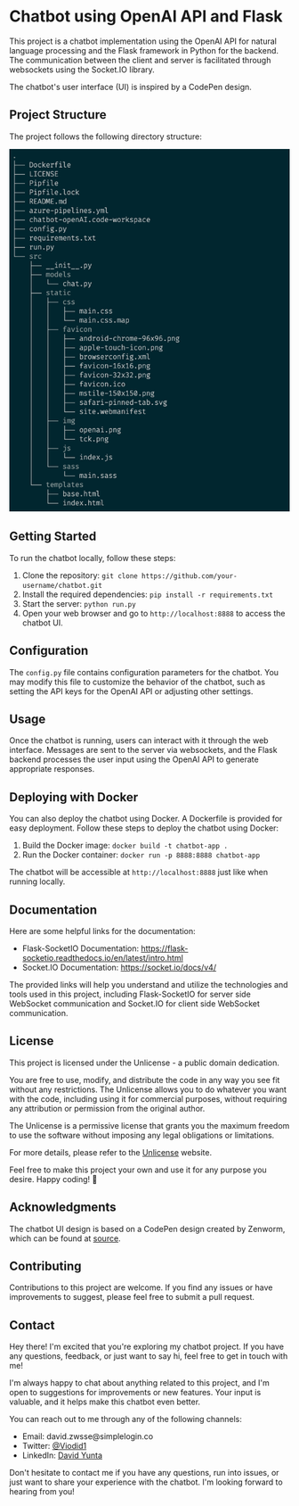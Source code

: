 # Chatbot using OpenAI API and Flask

<p>This project is a chatbot implementation using the OpenAI API for natural language processing and
the Flask framework in Python for the backend. The communication between the client and server is
facilitated through websockets using the Socket.IO library.</p>
<p>The chatbot's user interface (UI) is inspired by a CodePen design.</p>

## Project Structure

The project follows the following directory structure:

<img src="/src/static/img/tree.png">


## Getting Started

To run the chatbot locally, follow these steps:

1. Clone the repository: `git clone https://github.com/your-username/chatbot.git`
2. Install the required dependencies: `pip install -r requirements.txt`
3. Start the server: `python run.py`
4. Open your web browser and go to `http://localhost:8888` to access the chatbot UI.


## Configuration

The `config.py` file contains configuration parameters for the chatbot. You may modify this file to customize the behavior of the chatbot, such as setting the API keys for the OpenAI API or adjusting other settings.

## Usage

Once the chatbot is running, users can interact with it through the web interface. Messages are sent to the server via websockets, and the Flask backend processes the user input using the OpenAI API to generate appropriate responses.

## Deploying with Docker

You can also deploy the chatbot using Docker. A Dockerfile is provided for easy deployment. Follow these steps to deploy the chatbot using Docker:

1. Build the Docker image: `docker build -t chatbot-app .`
2. Run the Docker container: `docker run -p 8888:8888 chatbot-app`

The chatbot will be accessible at `http://localhost:8888` just like when running locally.

<h2>Documentation</h2>

<p>Here are some helpful links for the documentation:</p>

<ul>
  <li>
    Flask-SocketIO Documentation:
    <a href="https://flask-socketio.readthedocs.io/en/latest/intro.html">https://flask-socketio.readthedocs.io/en/latest/intro.html</a>
  </li>
  <li>
    Socket.IO Documentation:
    <a href="https://socket.io/docs/v4/">https://socket.io/docs/v4/</a>
  </li>
</ul>

<p>The provided links will help you understand and utilize the technologies and tools used in this project, including Flask-SocketIO for server side WebSocket communication and Socket.IO for client side WebSocket communication.</p>

<h2>License</h2>

<p>This project is licensed under the Unlicense - a public domain dedication.</p>

<p>You are free to use, modify, and distribute the code in any way you see fit without any restrictions. The Unlicense allows you to do whatever you want with the code, including using it for commercial purposes, without requiring any attribution or permission from the original author.</p>

<p>The Unlicense is a permissive license that grants you the maximum freedom to use the software without imposing any legal obligations or limitations.</p>

<p>For more details, please refer to the <a href="https://unlicense.org">Unlicense</a> website.</p>

<p>Feel free to make this project your own and use it for any purpose you desire. Happy coding! 🚀</p>


## Acknowledgments

The chatbot UI design is based on a CodePen design created by Zenworm, which can be found at [source](https://codepen.io/zenworm/pen/KqLNPm).

## Contributing

Contributions to this project are welcome. If you find any issues or have improvements to suggest, please feel free to submit a pull request.



<h2>Contact</h2>

<p>Hey there! I'm excited that you're exploring my chatbot project. If you have any questions, feedback, or just want to say hi, feel free to get in touch with me!</p>

<p>I'm always happy to chat about anything related to this project, and I'm open to suggestions for improvements or new features. Your input is valuable, and it helps make this chatbot even better.</p>

<p>You can reach out to me through any of the following channels:</p>

<ul>
  <li>Email: david.zwsse@simplelogin.co</li>
  <li>Twitter: <a href="https://twitter.com/Viodid1">@Viodid1</a></li>
  <li>LinkedIn: <a href="https://www.linkedin.com/in/davidyunta/">David Yunta</a></li>
</ul>

<p>Don't hesitate to contact me if you have any questions, run into issues, or just want to share your experience with the chatbot. I'm looking forward to hearing from you!</p>

